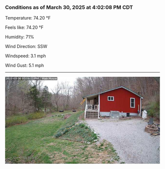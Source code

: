 ### Conditions as of March 30, 2025 at 4:02:08 PM CDT 

Temperature: 74.20 &deg;F

Feels like: 74.20 &deg;F

Humidity: 71%

Wind Direction: SSW

Windspeed: 3.1 mph

Wind Gust: 5.1 mph

---

<img src="./images/latest.jpeg"/>

